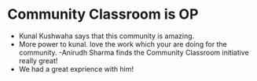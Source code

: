# Community Classroom is OP

- Kunal Kushwaha says that this community is amazing.
- More power to kunal. love the work which your are doing for the community.
-Anirudh Sharma finds the Community Classroom initiative really great!
- We had a great exprience with him!
